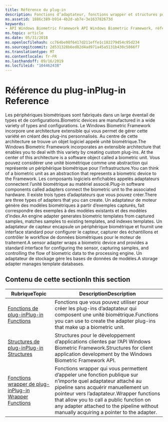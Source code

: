 ```yaml
---
title: Référence du plug-in
description: Fonctions d’adaptateur, fonctions wrapper et structures pour créer des adaptateurs de plug-in personnalisés de trois types de moteur, de capteur et de stockage.
ms.assetid: 1886c389-b914-4b2d-ab7e-3e163782673d
keywords:
- API Windows Biometric Framework API Windows Biometric Framework, référence de plug-in
ms.topic: article
ms.date: 05/31/2018
ms.openlocfilehash: cc764be98f6417d211effe1c182279d54c95d234
ms.sourcegitcommit: 2d531328b6ed82d4ad971a45a5131b430c5866f7
ms.translationtype: MT
ms.contentlocale: fr-FR
ms.lasthandoff: 09/16/2019
ms.locfileid: "104462438"
---
```

# <a name="plug-in-reference"></a><span data-ttu-id="1ddc0-104">Référence du plug-in</span><span class="sxs-lookup"><span data-stu-id="1ddc0-104">Plug-in Reference</span></span>

<span data-ttu-id="1ddc0-105">Les périphériques biométriques sont fabriqués dans un large éventail de types et de configurations.</span><span class="sxs-lookup"><span data-stu-id="1ddc0-105">Biometric devices are manufactured in a wide variety of types and configurations.</span></span> <span data-ttu-id="1ddc0-106">Le Windows Biometric Framework incorpore une architecture extensible qui vous permet de gérer cette variété en créant des plug-ins personnalisés. Au centre de cette architecture se trouve un objet logiciel appelé unité biométrique.</span><span class="sxs-lookup"><span data-stu-id="1ddc0-106">The Windows Biometric Framework incorporates an extensible architecture that enables you to deal with this variety by creating custom plug-ins. At the center of this architecture is a software object called a biometric unit.</span></span> <span data-ttu-id="1ddc0-107">Vous pouvez considérer une unité biométrique comme une abstraction qui représente un périphérique biométrique pour l’infrastructure.</span><span class="sxs-lookup"><span data-stu-id="1ddc0-107">You can think of a biometric unit as an abstraction that represents a biometric device to the Framework.</span></span> <span data-ttu-id="1ddc0-108">Les composants logiciels enfichables appelés adaptateurs connectent l’unité biométrique au matériel associé.</span><span class="sxs-lookup"><span data-stu-id="1ddc0-108">Plug-in software components called adapters connect the biometric unit to the associated hardware.</span></span> <span data-ttu-id="1ddc0-109">Il existe trois types d’adaptateurs que vous pouvez créer.</span><span class="sxs-lookup"><span data-stu-id="1ddc0-109">There are three types of adapters that you can create.</span></span> <span data-ttu-id="1ddc0-110">Un adaptateur de moteur génère des modèles biométriques à partir d’exemples capturés, fait correspondre des exemples à des modèles existants et des modèles d’index.</span><span class="sxs-lookup"><span data-stu-id="1ddc0-110">An engine adapter generates biometric templates from captured samples, matches samples to existing templates, and indexes templates.</span></span> <span data-ttu-id="1ddc0-111">Un adaptateur de capteur encapsule un périphérique biométrique et fournit une interface standard pour configurer le capteur, capturer des échantillons et contrôler le workflow de données biométriques pour le moteur de traitement.</span><span class="sxs-lookup"><span data-stu-id="1ddc0-111">A sensor adapter wraps a biometric device and provides a standard interface for configuring the sensor, capturing samples, and controlling the flow of biometric data to the processing engine.</span></span> <span data-ttu-id="1ddc0-112">Un adaptateur de stockage gère les bases de données de modèles.</span><span class="sxs-lookup"><span data-stu-id="1ddc0-112">A storage adapter manages template databases.</span></span>

## <a name="in-this-section"></a><span data-ttu-id="1ddc0-113">Contenu de cette section</span><span class="sxs-lookup"><span data-stu-id="1ddc0-113">In this section</span></span>



| <span data-ttu-id="1ddc0-114">Rubrique</span><span class="sxs-lookup"><span data-stu-id="1ddc0-114">Topic</span></span>                                                                 | <span data-ttu-id="1ddc0-115">Description</span><span class="sxs-lookup"><span data-stu-id="1ddc0-115">Description</span></span>                                                                                                                                                        |
|-----------------------------------------------------------------------|--------------------------------------------------------------------------------------------------------------------------------------------------------------------|
| [<span data-ttu-id="1ddc0-116">Fonctions de plug-in</span><span class="sxs-lookup"><span data-stu-id="1ddc0-116">Plug-in Functions</span></span>](plug-in-functions.md)<br/>                 | <span data-ttu-id="1ddc0-117">Fonctions que vous pouvez utiliser pour créer les plug-ins d’adaptateur qui composent une unité biométrique.</span><span class="sxs-lookup"><span data-stu-id="1ddc0-117">Functions you can use to create the adapter plug-ins that make up a biometric unit.</span></span><br/>                                                                     |
| [<span data-ttu-id="1ddc0-118">Structures de plug-in</span><span class="sxs-lookup"><span data-stu-id="1ddc0-118">Plug-in Structures</span></span>](plug-in-structures.md)<br/>               | <span data-ttu-id="1ddc0-119">Structures pour le développement d’applications clientes par l’API Windows Biometric Framework.</span><span class="sxs-lookup"><span data-stu-id="1ddc0-119">Structures for client application development by the Windows Biometric Framework API.</span></span><br/>                                                                   |
| [<span data-ttu-id="1ddc0-120">Fonctions wrapper de plug-in</span><span class="sxs-lookup"><span data-stu-id="1ddc0-120">Plug-in Wrapper Functions</span></span>](plug-in-wrapper-functions.md)<br/> | <span data-ttu-id="1ddc0-121">Fonctions wrapper qui vous permettent d’appeler une fonction publique sur n’importe quel adaptateur attaché au pipeline sans acquérir manuellement un pointeur vers l’adaptateur.</span><span class="sxs-lookup"><span data-stu-id="1ddc0-121">Wrapper functions that allow you to call a public function on any adapter attached to the pipeline without manually acquiring a pointer to the adapter.</span></span><br/> |



 

 

 






